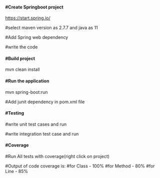 #### **#Create Springboot project**

https://start.spring.io/

#select maven version as 2.7.7 and java as 11

#Add Spring web dependency

#write the code

#### **#Build project**

mvn clean install

#### **#Run the application**

mvn spring-boot:run

#Add junit dependency in pom.xml file

#### **#Testing**

#write unit test cases and run

#write integration test case and run

#### **#Coverage**

#Run All tests with coverage(right click on project)

#Output of code coverage is:
#for Class  -  100%
#for Method -  80%
#for Line   -  85%